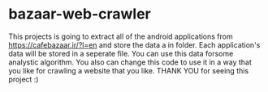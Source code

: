 # bazaar-web-crawler
This projects is going to extract all of the android applications from https://cafebazaar.ir/?l=en and store the data a in folder.
Each application's data will be stored in a seperate file.
You can use this data forsome analystic algorithm.
You also can change this code to use it in a way that you like for crawling a website that you like.
THANK YOU for seeing this project :)
